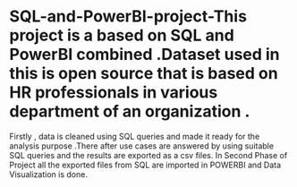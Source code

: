# SQL-and-PowerBI-project-This project is a based on SQL and PowerBI combined .Dataset used in this is open source that is based on HR professionals in various department of an organization .
Firstly , data is cleaned using SQL queries and made it ready for the analysis purpose .There after use cases are answered by using suitable SQL queries and the results are exported as a csv files.
In Second Phase of Project all the exported files from SQL are imported in POWERBI and Data Visualization is done.
